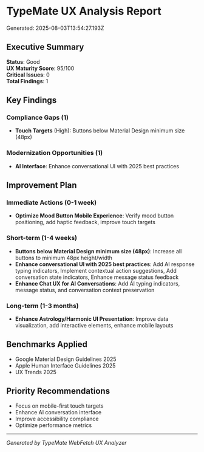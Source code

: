 # TypeMate UX Analysis Report
Generated: 2025-08-03T13:54:27.193Z

## Executive Summary
**Status**: Good  
**UX Maturity Score**: 95/100  
**Critical Issues**: 0  
**Total Findings**: 1

## Key Findings

### Compliance Gaps (1)
- **Touch Targets** (High): Buttons below Material Design minimum size (48px)

### Modernization Opportunities (1)
- **AI Interface**: Enhance conversational UI with 2025 best practices

## Improvement Plan

### Immediate Actions (0-1 week)
- **Optimize Mood Button Mobile Experience**: Verify mood button positioning, add haptic feedback, improve touch targets

### Short-term (1-4 weeks)
- **Buttons below Material Design minimum size (48px)**: Increase all buttons to minimum 48px height/width
- **Enhance conversational UI with 2025 best practices**: Add AI response typing indicators, Implement contextual action suggestions, Add conversation state indicators, Enhance message status feedback
- **Enhance Chat UX for AI Conversations**: Add AI typing indicators, message status, and conversation context preservation

### Long-term (1-3 months)
- **Enhance Astrology/Harmonic UI Presentation**: Improve data visualization, add interactive elements, enhance mobile layouts

## Benchmarks Applied
- Google Material Design Guidelines 2025
- Apple Human Interface Guidelines 2025
- UX Trends 2025

## Priority Recommendations
- Focus on mobile-first touch targets
- Enhance AI conversation interface
- Improve accessibility compliance
- Optimize performance metrics

---
*Generated by TypeMate WebFetch UX Analyzer*
